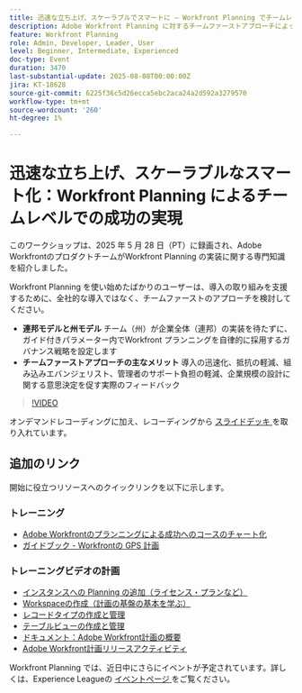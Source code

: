 ```yaml
---
title: 迅速な立ち上げ、スケーラブルでスマートに – Workfront Planning でチームレベルの成功を実現
description: Adobe Workfront Planning に対するチームファーストアプローチによって、採用を促進し、抵抗を軽減し、企業全体の成功のための拡張性の高い基盤を構築する方法を説明します。
feature: Workfront Planning
role: Admin, Developer, Leader, User
level: Beginner, Intermediate, Experienced
doc-type: Event
duration: 3470
last-substantial-update: 2025-08-08T00:00:00Z
jira: KT-18628
source-git-commit: 6225f36c5d26ecca5ebc2aca24a2d592a3279570
workflow-type: tm+mt
source-wordcount: '260'
ht-degree: 1%

---
```



# 迅速な立ち上げ、スケーラブルなスマート化：Workfront Planning によるチームレベルでの成功の実現

このワークショップは、2025 年 5 月 28 日（PT）に録画され、Adobe WorkfrontのプロダクトチームがWorkfront Planning の実装に関する専門知識を紹介しました。 

Workfront Planning を使い始めたばかりのユーザーは、導入の取り組みを支援するために、全社的な導入ではなく、チームファーストのアプローチを検討してください。 

* **連邦モデルと州モデル** チーム（州）が企業全体（連邦）の実装を待たずに、ガイド付きパラメーター内でWorkfront プランニングを自律的に採用するガバナンス戦略を設定します  
* **チームファーストアプローチの主なメリット** 導入の迅速化、抵抗の軽減、組み込みエバンジェリスト、管理者のサポート負担の軽減、企業規模の設計に関する意思決定を促す実際のフィードバック 

>[!VIDEO](https://video.tv.adobe.com/v/3469964/?learn=on&enablevpops)

オンデマンドレコーディングに加え、レコーディングから [ スライドデッキ ](https://workfront-experience.s3.us-west-2.amazonaws.com/Training/Guides/Customer+Success+at+Scale/052825+-+Start+Fast,+Scale+Smart+Activating+Team-Level+Success+with+Workfront+Planning.pdf) を取り入れています。

## 追加のリンク

開始に役立つリソースへのクイックリンクを以下に示します。 

### トレーニング

* [Adobe Workfrontのプランニングによる成功へのコースのチャート化 ](https://experienceleaguecommunities.adobe.com/t5/workfront-discussions/event-follow-up-learn-chart-your-course-to-success-with-adobe/td-p/743077?profile.language=ja)
* [ ガイドブック - Workfrontの GPS 計画 ](https://workfront-experience.s3.us-west-2.amazonaws.com/Training/Guides/Customer+Success+at+Scale/Workfront+Planning+Guidebook.pdf)

### トレーニングビデオの計画

* [ インスタンスへの Planning の追加（ライセンス・プランなど） ](https://experienceleague.adobe.com/ja/docs/workfront-learn/tutorials-workfront/workfront-planning/add-planning-to-your-instance)
* [Workspaceの作成（計画の基盤の基本を学ぶ） ](https://experienceleague.adobe.com/ja/docs/workfront-learn/tutorials-workfront/workfront-planning/create-a-workspace)
* [ レコードタイプの作成と管理 ](https://experienceleague.adobe.com/ja/docs/workfront-learn/tutorials-workfront/workfront-planning/create-and-manage-a-record-type)
* [ テーブルビューの作成と管理 ](https://experienceleague.adobe.com/ja/docs/workfront-learn/tutorials-workfront/workfront-planning/create-and-manage-table-views)
* [ ドキュメント：Adobe Workfront計画の概要 ](https://experienceleague.adobe.com/ja/docs/workfront/using/adobe-workfront-planning/adobe-workfront-planning-general-information/planning-overview)
* [Adobe Workfront計画リリースアクティビティ ](https://experienceleague.adobe.com/ja/docs/workfront/using/product-announcements/product-releases/planning-release-activity/planning-release-activity-article-index)

Workfront Planning では、近日中にさらにイベントが予定されています。詳しくは、Experience Leagueの [ イベントページ ](https://experienceleague.adobe.com/events/?lang=ja&filters=Workfront) をご覧ください。


